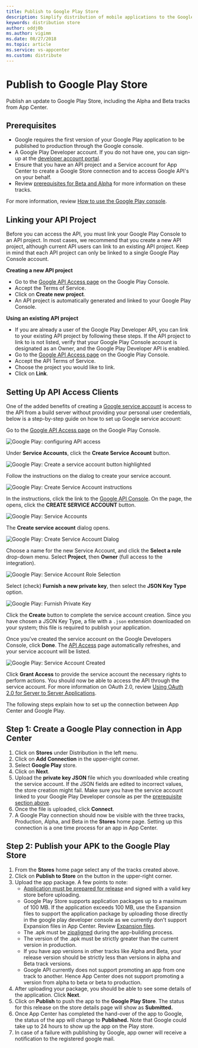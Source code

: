 ```yaml
---
title: Publish to Google Play Store
description: Simplify distribution of mobile applications to the Google Play store 
keywords: distribution store
author: oddj0b
ms.author: vigimm
ms.date: 08/27/2018
ms.topic: article
ms.service: vs-appcenter
ms.custom: distribute
---
```


# Publish to Google Play Store

Publish an update to Google Play Store, including the Alpha and Beta tracks from App Center. 

## Prerequisites

* Google requires the first version of your Google Play application to be published to production through the Google console.
* A Google Play Developer account. If you do not have one, you can sign-up at the [developer account portal](https://play.google.com/apps/publish/signup).
* Ensure that you have an API project and a Service account for App Center to create a Google Store connection and to access Google API's on your behalf.
* Review [prerequisites for Beta and Alpha](https://developer.android.com/distribute/best-practices/launch/beta-tests.html) for more information on these tracks.

For more information, review [How to use the Google Play console](https://support.google.com/googleplay/android-developer/answer/6112435?hl=en).

## Linking your API Project

Before you can access the API, you must link your Google Play Console to an API project. In most cases, we recommend that you create a new API project, although current API users can link to an existing API project. Keep in mind that each API project can only be linked to a single Google Play Console account.

**Creating a new API project**

* Go to the [Google API Access page](https://play.google.com/apps/publish/#ApiAccessPlace) on the Google Play Console.
* Accept the Terms of Service.
* Click on **Create new project**.
* An API project is automatically generated and linked to your Google Play Console.

**Using an existing API project**

* If you are already a user of the Google Play Developer API, you can link to your existing API project by following these steps. If the API project to link to is not listed, verify that your Google Play Console account is designated as an Owner, and the Google Play Developer API is enabled.
* Go to the [Google API Access page](https://play.google.com/apps/publish/#ApiAccessPlace) on the Google Play Console.
* Accept the API Terms of Service.
* Choose the project you would like to link.
* Click on **Link**.

## Setting Up API Access Clients

One of the added benefits of creating a [Google service account](https://developers.google.com/accounts/docs/OAuth2ServiceAccount) is access to the API from a build server without providing your personal user credentials, below is a step-by-step guide on how to set up Google service account:

Go to the [Google API Access page](https://play.google.com/apps/publish/#ApiAccessPlace) on the Google Play Console.

  ![Google Play: configuring API access](~/distribution/images/image1.png)
 
Under **Service Accounts**, click the **Create Service Account** button.

  ![Google Play: Create a service account button highlighted](~/distribution/images/image2.png)
 
Follow the instructions on the dialog to create your service account.

  ![Google Play: Create Service Account instructions](~/distribution/images/image3.png)
 
In the instructions, click the link to the [Google API Console](https://play.google.com/apps/publish/#ApiAccessPlace). On the page, the opens, click the **CREATE SERVICE ACCOUNT** button.

  ![Google Play: Service Accounts](~/distribution/images/image4.png)

The **Create service account** dialog opens.

  ![Google Play: Create Service Account Dialog](~/distribution/images/image5.png)
 
Choose a name for the new Service Account, and click the **Select a role** drop-down menu. Select **Project**, then **Owner** (full access to the integration).
 
  ![Google Play: Service Account Role Selection](~/distribution/images/image6.png)
 
Select (check) **Furnish a new private key**, then select the **JSON Key Type** option.

  ![Google Play: Furnish Private Key](~/distribution/images/image7.png)

Click the **Create** button to complete the service account creation. Since you have chosen a JSON Key Type, a file with a `.json` extension downloaded on your system; this file is required to publish your application.

Once you've created the service account on the Google Developers Console, click **Done**. The [API Access](https://play.google.com/apps/publish/#ApiAccessPlace) page automatically refreshes, and your service account will be listed.

  ![Google Play: Service Account Created](~/distribution/images/image8.png)

Click **Grant Access** to provide the service account the necessary rights to perform actions. You should now be able to access the API through the service account. For more information on OAuth 2.0, review [Using OAuth 2.0 for Server to Server Applications](https://developers.google.com/accounts/docs/OAuth2ServiceAccount).

The following steps explain how to set up the connection between App Center and Google Play.

## Step 1: Create a Google Play connection in App Center

1. Click on **Stores** under Distribution in the left menu. 
2. Click on **Add Connection** in the upper-right corner.
3. Select **Google Play** store.
4. Click on **Next**.
5. Upload the **private key JSON** file which you downloaded while creating the service account. If the JSON fields are edited to incorrect values, the store creation might fail. Make sure you have the service account linked to your Google Play Developer console as per the [prerequisite section above](#prerequisites).
6. Once the file is uploaded, click **Connect**.
7. A Google Play connection should now be visible with the three tracks, Production, Alpha, and Beta in the **Stores** home page. Setting up this connection is a one time process for an app in App Center.

## Step 2: Publish your APK to the Google Play Store

1. From the **Stores** home page select any of the tracks created above.
2. Click on **Publish to Store** on the button in the upper-right corner.
3. Upload the app package. A few points to note:
   * [Application must be prepared for release](https://developer.android.com/studio/publish/#publishing-prepare) and signed with a valid key store before uploading.
   * Google Play Store supports application packages up to a maximum of 100 MB. If the application exceeds 100 MB, use the Expansion files to support the application package by uploading those directly in the google play developer console as we currently don't support Expansion files in App Center. Review [Expansion files](https://support.google.com/googleplay/android-developer/answer/2481797?hl=en).
   * The .apk must be [zipaligned](https://developer.android.com/studio/command-line/zipalign.html) during the app-building process.
   * The version of the .apk must be strictly greater than the current version in production.
   * If you have app versions in other tracks like Alpha and Beta, your release version should be strictly less than versions in alpha and Beta track versions.
   * Google API currently does not support promoting an app from one track to another. Hence App Center does not support promoting a version from alpha to beta or beta to production.
4. After uploading your package, you should be able to see some details of the application. Click **Next**.
5. Click on **Publish** to push the app to the **Google Play Store**. The status for this release on the store details page will show as **Submitted.**
6. Once App Center has completed the hand-over of the app to Google, the status of the app will change to **Published.** Note that Google could take up to 24 hours to show up the app on the Play store.
7. In case of a failure with publishing by Google, app owner will receive a notification to the registered google mail.
